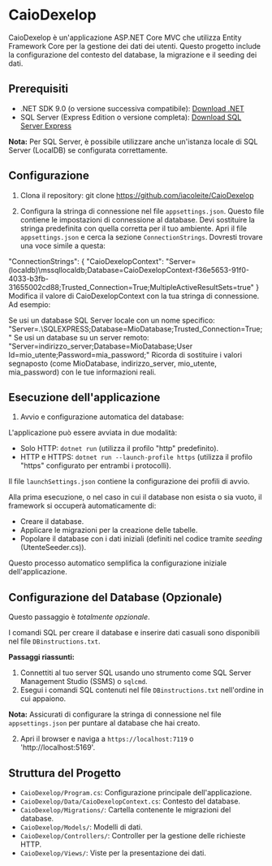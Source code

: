 # CaioDexelop

CaioDexelop è un'applicazione ASP.NET Core MVC che utilizza Entity Framework Core per la gestione dei dati dei utenti. Questo progetto include la configurazione del contesto del database, la migrazione e il seeding dei dati.

## Prerequisiti

*   .NET SDK 9.0 (o versione successiva compatibile): [Download .NET](https://dotnet.microsoft.com/download)
*   SQL Server (Express Edition o versione completa): [Download SQL Server Express](https://www.microsoft.com/it-it/sql-server/sql-server-downloads)

**Nota:** Per SQL Server, è possibile utilizzare anche un'istanza locale di SQL Server (LocalDB) se configurata correttamente.

## Configurazione

1. Clona il repository: 
	git clone https://github.com/iacoleite/CaioDexelop

2. Configura la stringa di connessione nel file `appsettings.json`. Questo file contiene le impostazioni di connessione al database.
Devi sostituire la stringa predefinita con quella corretta per il tuo ambiente.
Apri il file `appsettings.json` e cerca la sezione `ConnectionStrings`. Dovresti trovare una voce simile a questa:

  "ConnectionStrings": {
    "CaioDexelopContext": "Server=(localdb)\\mssqllocaldb;Database=CaioDexelopContext-f36e5653-91f0-4033-b3fb-31655002cd88;Trusted_Connection=True;MultipleActiveResultSets=true"
  }
Modifica il valore di CaioDexelopContext con la tua stringa di connessione. Ad esempio:

Se usi un database SQL Server locale con un nome specifico: "Server=.\\SQLEXPRESS;Database=MioDatabase;Trusted_Connection=True;"
Se usi un database su un server remoto: "Server=indirizzo_server;Database=MioDatabase;User Id=mio_utente;Password=mia_password;"
Ricorda di sostituire i valori segnaposto (come MioDatabase, indirizzo_server, mio_utente, mia_password) con le tue informazioni reali.

## Esecuzione dell'applicazione

1. Avvio e configurazione automatica del database:

L'applicazione può essere avviata in due modalità:
*   Solo HTTP: `dotnet run` (utilizza il profilo "http" predefinito).
*   HTTP e HTTPS: `dotnet run --launch-profile https` (utilizza il profilo "https" configurato per entrambi i protocolli).

Il file `launchSettings.json` contiene la configurazione dei profili di avvio.

Alla prima esecuzione, o nel caso in cui il database non esista o sia vuoto, il framework si occuperà automaticamente di:
*   Creare il database.
*   Applicare le migrazioni per la creazione delle tabelle.
*   Popolare il database con i dati iniziali (definiti nel codice tramite *seeding* (UtenteSeeder.cs)).

Questo processo automatico semplifica la configurazione iniziale dell'applicazione.

## Configurazione del Database (Opzionale)

Questo passaggio è *totalmente opzionale*.

I comandi SQL per creare il database e inserire dati casuali sono disponibili nel file `DBinstructions.txt`. 

**Passaggi riassunti:**

1.  Connettiti al tuo server SQL usando uno strumento come SQL Server Management Studio (SSMS) o `sqlcmd`.
2.  Esegui i comandi SQL contenuti nel file `DBinstructions.txt` nell'ordine in cui appaiono.

**Nota:** Assicurati di configurare la stringa di connessione nel file `appsettings.json` per puntare al database che hai creato.

2. Apri il browser e naviga a `https://localhost:7119` o 'http://localhost:5169'.

## Struttura del Progetto

- `CaioDexelop/Program.cs`: Configurazione principale dell'applicazione.
- `CaioDexelop/Data/CaioDexelopContext.cs`: Contesto del database.
- `CaioDexelop/Migrations/`: Cartella contenente le migrazioni del database.
- `CaioDexelop/Models/`: Modelli di dati.
- `CaioDexelop/Controllers/`: Controller per la gestione delle richieste HTTP.
- `CaioDexelop/Views/`: Viste per la presentazione dei dati.
